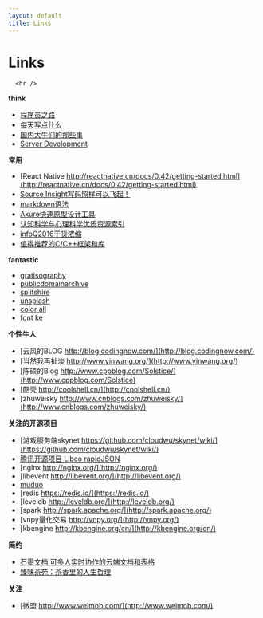```yaml
---
layout: default
title: Links
---
```


<div class="container">
  <div class="row">
    <div class="col-md-12">
      <h1>Links</h1>

      <hr />

**think**

- [程序员之路](http://whileme.com/people/2017/01/11/programmer/)
- [每天写点什么](http://whileme.com/whileme/2015/01/10/whileme/)
- [国内大牛们的那些事](http://whileme.com/people/2017/01/10/talent/)
- [Server Development](/server)

**常用**
- [React Native http://reactnative.cn/docs/0.42/getting-started.html](http://reactnative.cn/docs/0.42/getting-started.html)
- [Source Insight写码照样可以飞起！](http://whileme.com/tools/article/2017/03/01/source-insight)
- [markdown语法](http://whileme.com/markdown/2015/01/11/markdown/)
- [Axure快速原型设计工具](http://www.axure.com.cn/)
- [认知科学与心理科学优质资源索引](http://www.yangzhiping.com/info/resources.html)
- [infoQ2016干货浓缩](http://mp.weixin.qq.com/s?__biz=MjM5MDE0Mjc4MA==&mid=2650995140&idx=1&sn=0e2968a7b352cbf36c5000aa1c5516c3&chksm=bdbf01978ac888815f01820fad600f472f528b95c8560fba982986b2c3687167a210f8961096&mpshare=1&scene=23&srcid=1230lTxWHxirqqgonNvwc5Xq#rd)
- [值得推荐的C/C++框架和库](http://www.ezlippi.com/blog/2014/12/c-open-project.html)

**fantastic**

- [gratisography](http://www.gratisography.com/)
- [publicdomainarchive](http://publicdomainarchive.com/)
- [splitshire](https://www.splitshire.com)
- [unsplash](https://unsplash.com/)
- [color all](http://www.sneakers.com.cn/special/colorall.htm)
- [font ke](www.fontke.com)

**个性牛人**

- [云风的BLOG http://blog.codingnow.com/](http://blog.codingnow.com/)
- [当然我再扯淡 http://www.yinwang.org/](http://www.yinwang.org/)
- [陈硕的Blog http://www.cppblog.com/Solstice/](http://www.cppblog.com/Solstice)
- [酷壳 http://coolshell.cn/](http://coolshell.cn/)
- [zhuweisky http://www.cnblogs.com/zhuweisky/](http://www.cnblogs.com/zhuweisky/)

**关注的开源项目**

- [游戏服务端skynet https://github.com/cloudwu/skynet/wiki/](https://github.com/cloudwu/skynet/wiki/)
- [腾讯开源项目 Libco rapidJSON](http://code.tencent.com/)
- [nginx http://nginx.org/](http://nginx.org/)
- [libevent http://libevent.org/](http://libevent.org/)
- [muduo](http://www.cppblog.com/Solstice/category/15951.html)
- [redis https://redis.io/](https://redis.io/)
- [leveldb http://leveldb.org/](http://leveldb.org/)
- [spark http://spark.apache.org/](http://spark.apache.org/)
- [vnpy量化交易 http://vnpy.org/](http://vnpy.org/)
- [kbengine http://kbengine.org/cn/](http://kbengine.org/cn/)

**简约**

- [石墨文档 可多人实时协作的云端文档和表格](https://shimo.im/)
- [臻味茶苑：茶香里的人生哲理](https://www.douban.com/note/444379289/)

**关注**

- [微盟 http://www.weimob.com/](http://www.weimob.com/)

    </div>
  </div>
</div>
